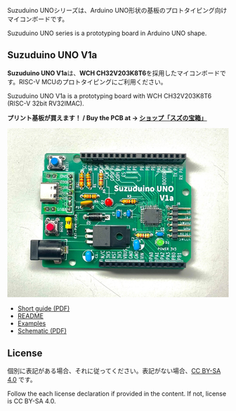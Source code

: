 Suzuduino UNOシリーズは、Arduino UNO形状の基板のプロトタイピング向けマイコンボードです。

Suzuduino UNO series is a prototyping board in Arduino UNO shape.


## Suzuduino UNO V1a

**Suzuduino UNO V1a**は、**WCH CH32V203K8T6**を採用したマイコンボードです。RISC-V MCUのプロトタイピングにご利用ください。

Suzuduino UNO V1a is a prototyping board with WCH CH32V203K8T6 (RISC-V 32bit RV32IMAC).

**プリント基板が買えます！ / Buy the PCB at → [ショップ「スズの宝箱」](https://suzu3tsu.booth.pm/)**

![photo of Suzuduino UNO V1a](images/suzuduino-uno-v1a-pcb3.jpg)

 - [Short guide (PDF)](docs/suzuduino-uno-v1a_ShortGuide.pdf)
 - [README](docs/suzuduino-uno-v1a_README.md)
 - [Examples](examples/README.md)
 - [Schematic (PDF)](drawings/suzuduino-uno-v1a_schematic.pdf)


## License

個別に表記がある場合、それに従ってください。表記がない場合、[CC BY-SA 4.0](http://creativecommons.org/licenses/by-sa/4.0/) です。

Follow the each license declaration if provided in the content. If not, license is CC BY-SA 4.0.
